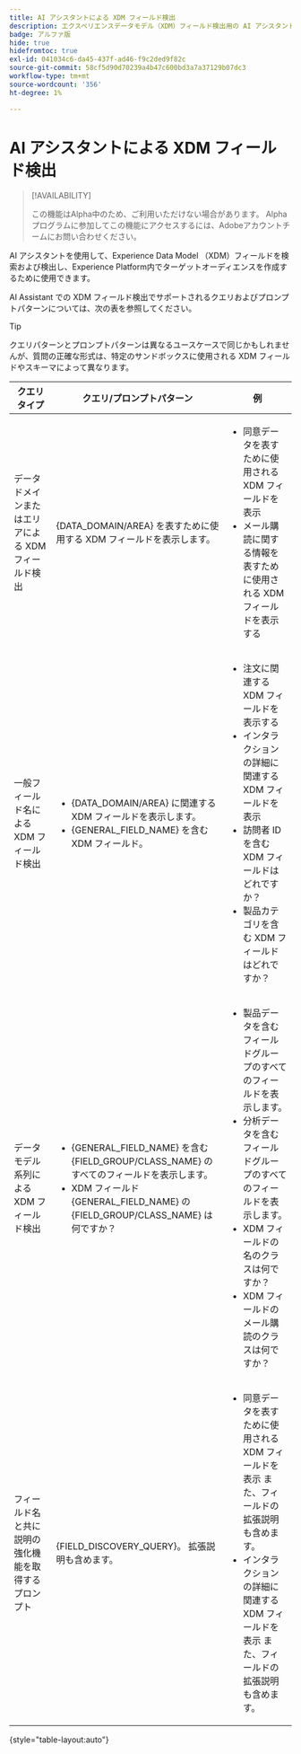 ```yaml
---
title: AI アシスタントによる XDM フィールド検出
description: エクスペリエンスデータモデル（XDM）フィールド検出用の AI アシスタントの使用方法については、このドキュメントを参照してください。
badge: アルファ版
hide: true
hidefromtoc: true
exl-id: 041034c6-da45-437f-ad46-f9c2ded9f82c
source-git-commit: 58cf5d90d70239a4b47c600bd3a7a37129b07dc3
workflow-type: tm+mt
source-wordcount: '356'
ht-degree: 1%

---
```


# AI アシスタントによる XDM フィールド検出

>[!AVAILABILITY]
>
>この機能はAlpha中のため、ご利用いただけない場合があります。 Alphaプログラムに参加してこの機能にアクセスするには、Adobeアカウントチームにお問い合わせください。

AI アシスタントを使用して、Experience Data Model （XDM）フィールドを検索および検出し、Experience Platform内でターゲットオーディエンスを作成するために使用できます。

AI Assistant での XDM フィールド検出でサポートされるクエリおよびプロンプトパターンについては、次の表を参照してください。

>[!TIP]
>
>クエリパターンとプロンプトパターンは異なるユースケースで同じかもしれませんが、質問の正確な形式は、特定のサンドボックスに使用される XDM フィールドやスキーマによって異なります。

| クエリタイプ | クエリ/プロンプトパターン | 例 |
| --- | --- | --- |
| データドメインまたはエリアによる XDM フィールド検出 | {DATA_DOMAIN/AREA} を表すために使用する XDM フィールドを表示します。 | <ul><li>同意データを表すために使用される XDM フィールドを表示</li><li>メール購読に関する情報を表すために使用される XDM フィールドを表示する</li></ul> |
| 一般フィールド名による XDM フィールド検出 | <ul><li>{DATA_DOMAIN/AREA} に関連する XDM フィールドを表示します。</li><li>{GENERAL_FIELD_NAME} を含む XDM フィールド。</li></ul> | <ul><li>注文に関連する XDM フィールドを表示する</li><li>インタラクションの詳細に関連する XDM フィールドを表示</li><li>訪問者 ID を含む XDM フィールドはどれですか？</li><li>製品カテゴリを含む XDM フィールドはどれですか？</li></ul> |
| データモデル系列による XDM フィールド検出 | <ul><li>{GENERAL_FIELD_NAME} を含む {FIELD_GROUP/CLASS_NAME} のすべてのフィールドを表示します。</li><li>XDM フィールド {GENERAL_FIELD_NAME} の {FIELD_GROUP/CLASS_NAME} は何ですか？</li></ul> | <ul><li>製品データを含むフィールドグループのすべてのフィールドを表示します。</li><li>分析データを含むフィールドグループのすべてのフィールドを表示します。</li><li>XDM フィールドの名のクラスは何ですか？</li><li>XDM フィールドのメール購読のクラスは何ですか？</li></ul> |
| フィールド名と共に説明の強化機能を取得するプロンプト | {FIELD_DISCOVERY_QUERY}。 拡張説明も含めます。 | <ul><li>同意データを表すために使用される XDM フィールドを表示 また、フィールドの拡張説明も含めます。</li><li>インタラクションの詳細に関連する XDM フィールドを表示 また、フィールドの拡張説明も含めます。</li></ul> |

{style="table-layout:auto"}

